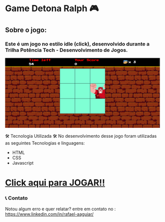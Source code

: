 # Game Detona Ralph 🎮

## Sobre o jogo:

### Este é um jogo no estilo idle (click), desenvolvido durante a Trilha Potência Tech - Desenvolvimento de Jogos.


<img src="./assets/img/screen-detona-ralph-game.png" atl="imagem-do-jogo-detona-ralph">


🛠️ Tecnologia Utilizada 🛠️
No desenvolvimento desse jogo foram utilizadas as seguintes Tecnologias e linguagens:


* HTML
* CSS
* Javascript


# [Click aqui para JOGAR!!](https://therafagod.github.io/js-game-detona-halph/)



### 📞 Contato

Notou algum erro e quer relatar? entre em contato no : https://www.linkedin.com/in/rafael-aaguiar/
